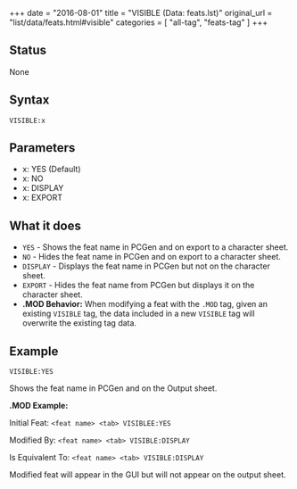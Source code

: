+++
date = "2016-08-01"
title = "VISIBLE (Data: feats.lst)"
original_url = "list/data/feats.html#visible"
categories = [ "all-tag", "feats-tag" ]
+++

## Status

None

## Syntax

`VISIBLE:x`

## Parameters

-   x: YES (Default)
-   x: NO
-   x: DISPLAY
-   x: EXPORT



What it does
------------

-   `YES` - Shows the feat name in PCGen and on export to a
    character sheet.
-   `NO` - Hides the feat name in PCGen and on export to a
    character sheet.
-   `DISPLAY` - Displays the feat name in PCGen but not on the
    character sheet.
-   `EXPORT` - Hides the feat name from PCGen but displays it on the
    character sheet.
-   **.MOD Behavior:** When modifying a feat with the `.MOD` tag, given
    an existing `VISIBLE` tag, the data included in a new `VISIBLE` tag
    will overwrite the existing tag data.

Example
-------

`VISIBLE:YES`

Shows the feat name in PCGen and on the Output sheet.

**.MOD Example:**

Initial Feat: `<feat name> <tab> VISIBLEE:YES`

Modified By: `<feat name> <tab> VISIBLE:DISPLAY`

Is Equivalent To: `<feat name> <tab> VISIBLE:DISPLAY`

Modified feat will appear in the GUI but will not appear on the output
sheet.

